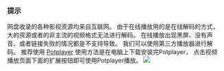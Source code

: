 ### 提示
网盘收录的各种影视资源均来自互联网。
由于在线播放用的是在线解码的方式，大的资源或者的非主流的视频格式无法进行解码。
在线播放出现黑屏、没有声音、或者链接失败的情况都是不支持导致。
我们可以使用第三方播放器进行解码。
推荐使用 [Potplayer](http://118.31.171.185:5200/d/%E5%A4%87%E7%94%A8%E7%9B%98/%E8%BD%AF%E4%BB%B6%E8%B5%84%E6%BA%90/PotPlayer_v220302_1.7.21620_x64_Stable.exe)
使用方法是在电脑上下载安装完Potplayer，
点击视频播放页面下面的扩展按钮即可使用Potplayer播放。
![](https://pic.imgdb.cn/item/625d2841239250f7c503e145.png)
